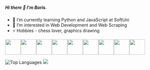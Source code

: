 ##### Hi there 👋 I'm Boris.

- 🌱 I’m currently learning Python and JavaScript at SoftUni
- 🔭 I’m interested in Web Development and Web Scraping
- ⚡ Hobbies - chess lover, graphics drawing

<img src="https://cdn.jsdelivr.net/gh/devicons/devicon/icons/linux/linux-original.svg" height=50 /><img src="https://cdn.jsdelivr.net/gh/devicons/devicon/icons/python/python-original-wordmark.svg" height=50 /><img src="https://cdn.jsdelivr.net/gh/devicons/devicon/icons/javascript/javascript-original.svg" height=50 /><img src="https://cdn.jsdelivr.net/gh/devicons/devicon/icons/nodejs/nodejs-original.svg" height=50/><img src="https://cdn.jsdelivr.net/gh/devicons/devicon/icons/html5/html5-original-wordmark.svg" height=50 /><img src="https://cdn.jsdelivr.net/gh/devicons/devicon/icons/css3/css3-original-wordmark.svg" height=50 /><img src="https://cdn.jsdelivr.net/gh/devicons/devicon/icons/visualstudio/visualstudio-plain.svg" height=50 /><img src="https://cdn.jsdelivr.net/gh/devicons/devicon/icons/pycharm/pycharm-original.svg" height=50 /><img src="https://cdn.jsdelivr.net/gh/devicons/devicon/icons/selenium/selenium-original.svg" height=50 />
          

![Top Languages](https://github-readme-stats.vercel.app/api/top-langs/?username=escaper90&theme=tokyonight) <img src="https://github-readme-stats.vercel.app/api?username=escaper90&show_icons=true"/>
